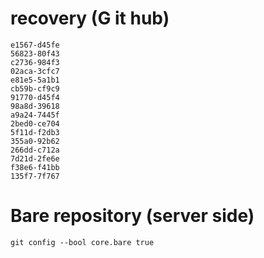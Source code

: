 # recovery (G it hub)

```
e1567-d45fe
56823-80f43
c2736-984f3
02aca-3cfc7
e81e5-5a1b1
cb59b-cf9c9
91770-d45f4
98a8d-39618
a9a24-7445f
2bed0-ce704
5f11d-f2db3
355a0-92b62
266dd-c712a
7d21d-2fe6e
f38e6-f41bb
135f7-7f767

```
# Bare repository (server side)

    git config --bool core.bare true
